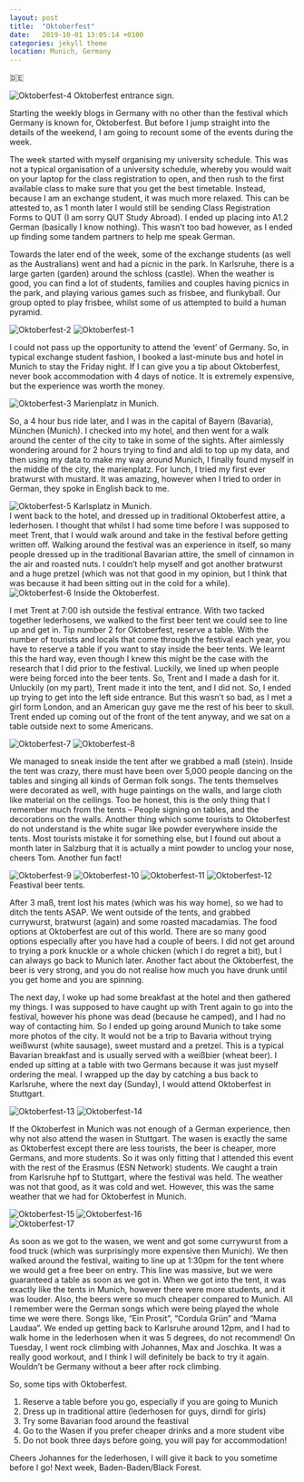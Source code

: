 ```yaml
---
layout: post
title:  "Oktoberfest"
date:   2019-10-01 13:05:14 +0100
categories: jekyll theme
location: Munich, Germany
---
```


🇩🇪


<div class="post-image post-image-caption">
    <img src="/photos/01-10-19-Oktoberfest/4.jpg" alt="Oktoberfest-4"/>
    Oktoberfest entrance sign.
</div>


Starting the weekly blogs in Germany with no other than the festival which Germany is known for, Oktoberfest. But before I jump straight into the details of the weekend, I am going to recount some of the events during the week.

The week started with myself organising my university schedule. This was not a typical organisation of a university schedule, whereby you would wait on your laptop for the class registration to open, and then rush to the first available class to make sure that you get the best timetable. Instead, because I am an exchange student, it was much more relaxed. This can be attested to, as 1 month later I would still be sending Class Registration Forms to QUT (I am sorry QUT Study Abroad). I ended up placing into A1.2 German (basically I know nothing). This wasn’t too bad however, as I ended up finding some tandem partners to help me speak German.

Towards the later end of the week, some of the exchange students (as well as the Australians) went and had a picnic in the park. In Karlsruhe, there is a large garten (garden) around the schloss (castle). When the weather is good, you can find a lot of students, families and couples having picnics in the park, and playing various games such as frisbee, and flunkyball. Our group opted to play frisbee, whilst some of us attempted to build a human pyramid. 

<div class="post-image post-image--split">
    <img src="/photos/01-10-19-Oktoberfest/2.png"  alt="Oktoberfest-2"/>
    <img src="/photos/01-10-19-Oktoberfest/1.png" alt="Oktoberfest-1"/>
</div>


I could not pass up the opportunity to attend the ‘event’ of Germany. So, in typical exchange student fashion, I booked a last-minute bus and hotel in Munich to stay the Friday night. If I can give you a tip about Oktoberfest, never book accommodation with 4 days of notice. It is extremely expensive, but the experience was worth the money. 

<div class="post-image post-image-caption">
    <img src="/photos/01-10-19-Oktoberfest/3.jpg"  alt="Oktoberfest-3"/>
    Marienplatz in Munich.
</div>

So, a 4 hour bus ride later, and I was in the capital of Bayern (Bavaria), München (Munich). I checked into my hotel, and then went for a walk around the center of the city to take in some of the sights. After aimlessly wondering around for 2 hours trying to find and aldi to top up my data, and then using my data to make my way around Munich, I finally found myself in the middle of the city, the marienplatz. For lunch, I tried my first ever bratwurst with mustard. It was amazing, however when I tried to order in German, they spoke in English back to me. 

<div class="post-image post-image-caption">
    <img src="/photos/01-10-19-Oktoberfest/5.jpg"  alt="Oktoberfest-5"/>
    Karlsplatz in Munich.
</div>
I went back to the hotel, and dressed up in traditional Oktoberfest attire, a lederhosen. I thought that whilst I had some time before I was supposed to meet Trent, that I would walk around and take in the festival before getting written off. Walking around the festival was an experience in itself, so many people dressed up in the traditional Bavarian attire, the smell of cinnamon in the air and roasted nuts. I couldn’t help myself and got another bratwurst and a huge pretzel (which was not that good in my opinion, but I think that was because it had been sitting out in the cold for a while).

<div class="post-image post-image-caption">
    <img src="/photos/01-10-19-Oktoberfest/6.jpg"  alt="Oktoberfest-6"/>
    Inside the Oktoberfest.
</div>

I met Trent at 7:00 ish outside the festival entrance. With two tacked together lederhosens, we walked to the first beer tent we could see to line up and get in. Tip number 2 for Oktoberfest, reserve a table. With the number of tourists and locals that come through the festival each year, you have to reserve a table if you want to stay inside the beer tents. We learnt this the hard way, even though I knew this might be the case with the research that I did prior to the festival. Luckily, we lined up when people were being forced into the beer tents. So, Trent and I made a dash for it. Unluckily (on my part), Trent made it into the tent, and I did not. So, I ended up trying to get into the left side entrance. But this wasn’t so bad, as I met a girl form London, and an American guy gave me the rest of his beer to skull. Trent ended up coming out of the front of the tent anyway, and we sat on a table outside next to some Americans. 

<div class="post-image post-image--split">
    <img src="/photos/01-10-19-Oktoberfest/7.png"  alt="Oktoberfest-7"/>
    <img src="/photos/01-10-19-Oktoberfest/8.jpg" alt="Oktoberfest-8"/>
</div>


We managed to sneak inside the tent after we grabbed a maß (stein). Inside the tent was crazy, there must have been over 5,000 people dancing on the tables and singing all kinds of German folk songs. The tents themselves were decorated as well, with huge paintings on the walls, and large cloth like material on the ceilings. Too be honest, this is the only thing that I remember much from the tents – People signing on tables, and the decorations on the walls. Another thing which some tourists to Oktoberfest do not understand is the white sugar like powder everywhere inside the tents. Most tourists mistake it for something else, but I found out about a month later in Salzburg that it is actually a mint powder to unclog your nose, cheers Tom. Another fun fact!

<div class="post-image-caption">
    <div class="post-image post-image--split">
        <img src="/photos/01-10-19-Oktoberfest/9.jpg"  alt="Oktoberfest-9"/>
        <img src="/photos/01-10-19-Oktoberfest/10.jpg" alt="Oktoberfest-10"/>
        <img src="/photos/01-10-19-Oktoberfest/11.jpg" alt="Oktoberfest-11"/>
        <img src="/photos/01-10-19-Oktoberfest/12.jpg" alt="Oktoberfest-12"/>
    </div>
    Feastival beer tents.    
</div>

After 3 maß, trent lost his mates (which was his way home), so we had to ditch the tents ASAP. We went outside of the tents, and grabbed currywurst, bratwurst (again) and some roasted macadamias. The food options at Oktoberfest are out of this world. There are so many good options especially after you have had a couple of beers. I did not get around to trying a pork knuckle or a whole chicken (which I do regret a bit), but I can always go back to Munich later. Another fact about the Oktoberfest, the beer is very strong, and you do not realise how much you have drunk until you get home and you are spinning. 

The next day, I woke up had some breakfast at the hotel and then gathered my things. I was supposed to have caught up with Trent again to go into the festival, however his phone was dead (because he camped), and I had no way of contacting him. So I ended up going around Munich to take some more photos of the city. It would not be a trip to Bavaria without trying weißwurst (white sausage), sweet mustard and a pretzel. This is a typical Bavarian breakfast and is usually served with a weißbier (wheat beer). I ended up sitting at a table with two Germans because it was just myself ordering the meal. I wrapped up the day by catching a bus back to Karlsruhe, where the next day (Sunday), I would attend Oktoberfest in Stuttgart.

<div class="post-image post-image--split">
    <img src="/photos/01-10-19-Oktoberfest/13.jpg"  alt="Oktoberfest-13"/>
    <img src="/photos/01-10-19-Oktoberfest/14.jpg" alt="Oktoberfest-14"/>
</div>

If the Oktoberfest in Munich was not enough of a German experience, then why not also attend the wasen in Stuttgart. The wasen is exactly the same as Oktoberfest except there are less tourists, the beer is cheaper, more Germans, and more students. So it was only fitting that I attended this event with the rest of the Erasmus (ESN Network) students. We caught a train from Karlsruhe hpf to Stuttgart, where the festival was held. The weather was not that good, as it was cold and wet. However, this was the same weather that we had for Oktoberfest in Munich. 

<div class="post-image post-image--split">
    <img src="/photos/01-10-19-Oktoberfest/15.jpg"  alt="Oktoberfest-15"/>
    <img src="/photos/01-10-19-Oktoberfest/16.jpg" alt="Oktoberfest-16"/>
</div>

<div class="post-image">
    <img src="/photos/01-10-19-Oktoberfest/17.jpg" alt="Oktoberfest-17"/>
</div>


As soon as we got to the wasen, we went and got some currywurst from a food truck (which was surprisingly more expensive then Munich). We then walked around the festival, waiting to line up at 1:30pm for the tent where we would get a free beer on entry. This line was massive, but we were guaranteed a table as soon as we got in. When we got into the tent, it was exactly like the tents in Munich, however there were more students, and it was louder. Also, the beers were so much cheaper compared to Munich. All I remember were the German songs which were being played the whole time we were there. Songs like, “Ein Prosit”, “Cordula Grün” and “Mama Laudaa”. We ended up getting back to Karlsruhe around 12pm, and I had to walk home in the lederhosen when it was 5 degrees, do not recommend! On Tuesday, I went rock climbing with Johannes, Max and Joschka. It was a really good workout, and I think I will definitely be back to try it again. Wouldn’t be Germany without a beer after rock climbing.

So, some tips with Oktoberfest.

1. Reserve a table before you go, especially if you are going to Munich
2. Dress up in traditional attire (lederhosen for guys, dirndl for girls)
3. Try some Bavarian food around the feastival
4. Go to the Wasen if you prefer cheaper drinks and a more student vibe
5. Do not book three days before going, you will pay for accommodation!

Cheers Johannes for the lederhosen, I will give it back to you sometime before I go! Next week, Baden-Baden/Black Forest.

